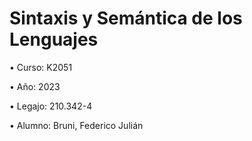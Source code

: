 # Sintaxis y Semántica de los Lenguajes

• Curso: K2051

• Año: 2023

• Legajo: 210.342-4

• Alumno: Bruni, Federico Julián
